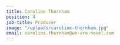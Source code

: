 ```yaml
---
title: Caroline Thornham
position: 4
job-title: Producer
image: "/uploads/caroline-thornham.jpg"
email: caroline.thornham@we-are-novel.com
---
```


